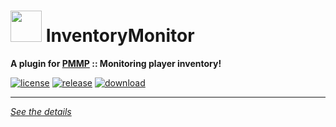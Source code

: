 # <img src="https://rawgit.com/PresentKim/SVG-files/master/plugin-icons/inventorymonitor.svg" height="50" width="50"> InventoryMonitor  
__A plugin for [PMMP](https://pmmp.io) :: Monitoring player inventory!__  
  
[![license](https://img.shields.io/github/license/Blugin/InventoryMonitor-PMMP.svg?label=License)](./LICENSE)
[![release](https://img.shields.io/github/release/Blugin/InventoryMonitor-PMMP.svg?label=Release)](../../releases/latest)
[![download](https://img.shields.io/github/downloads/Blugin/InventoryMonitor-PMMP/total.svg?label=Download)](../../releases/latest)
  
*****
  
[*See the details*](../../wiki)  
